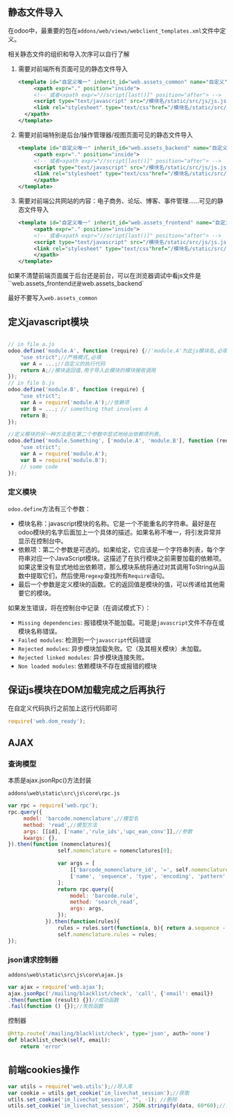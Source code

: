 





## 静态文件导入

在odoo中，最重要的包在`addons/web/views/webclient_templates.xml`文件中定义。

相关静态文件的组织和导入次序可以自行了解

1. 需要对前端所有页面可见的静态文件导入

   ```xml
   <template id="自定义唯一" inherit_id="web.assets_common" name="自定义">
        <xpath expr="." position="inside">
        <!-- 或者<xpath expr="//script[last()]" position="after"> -->
   		<script type="text/javascript" src="/模块名/static/src/js/js.js"></script>
   		<link rel="stylesheet" type="text/css"href="/模块名/static/src/css/css.css"/>
     </xpath>
   </template>
   ```
   
2. 需要对前端特别是后台/操作管理器/视图页面可见的静态文件导入

   ```xml
   <template id="自定义唯一" inherit_id="web.assets_backend" name="自定义">
        <xpath expr="." position="inside">
        <!-- 或者<xpath expr="//script[last()]" position="after"> -->
   		<script type="text/javascript" src="/模块名/static/src/js/js.js"></script>
   		<link rel="stylesheet" type="text/css"href="/模块名/static/src/css/css.css"/>
        </xpath>
   </template>
   ```

3. 需要对前端公共网站的内容：电子商务、论坛、博客、事件管理……可见的静态文件导入

   ```xml
   <template id="自定义唯一" inherit_id="web.assets_frontend" name="自定义">
        <xpath expr="." position="inside">
        <!-- 或者<xpath expr="//script[last()]" position="after"> -->
   		<script type="text/javascript" src="/模块名/static/src/js/js.js"></script>
   		<link rel="stylesheet" type="text/css"href="/模块名/static/src/css/css.css"/>
        </xpath>
   </template>
   ```

如果不清楚前端页面属于后台还是前台，可以在浏览器调试中看js文件是``web.assets_frontend`还是`web.assets_backend`

最好不要写入`web.assets_common`



## 定义javascript模块

```javascript

// in file a.js
odoo.define('module.A', function (require) {//'module.A'为此js模块名,必填并保证唯一
    "use strict";//严格模式,必填
    var A = ...;//自定义的执行代码
    return A;//模块返回值,用于导入此模块的模块接收调用
});
// in file b.js
odoo.define('module.B', function (require) {
    "use strict";
    var A = require('module.A');//依赖项
    var B = ...; // something that involves A
    return B;
});

//定义模块的另一种方法是在第二个参数中显式地给出依赖项列表。
odoo.define('module.Something', ['module.A', 'module.B'], function (require) {
    "use strict";
    var A = require('module.A');
    var B = require('module.B');
    // some code
});
```

### 定义模块

`odoo.define`方法有三个参数：

- 模块名称：javascript模块的名称。它是一个不能重名的字符串。最好是在odoo模块的名字后面加上一个具体的描述。如果名称不唯一，将引发异常并显示在控制台中。
- 依赖项：第二个参数是可选的。如果给定，它应该是一个字符串列表，每个字符串对应一个JavaScript模块。这描述了在执行模块之前需要加载的依赖项。如果这里没有显式地给出依赖项，那么模块系统将通过对其调用ToString从函数中提取它们，然后使用`regexp`查找所有`Require`语句。
- 最后一个参数是定义模块的函数。它的返回值是模块的值，可以传递给其他需要它的模块。

如果发生错误，将在控制台中记录（在调试模式下）：

- `Missing dependencies`: 报错模块不能加载。可能是`javascript`文件不存在或模块名称错误。
- `Failed modules`: 检测到一个`javascript`代码错误
- `Rejected modules`: 异步模块加载失败。它（及其相关模块）未加载。
- `Rejected linked modules`: 异步模块连接失败。
- `Non loaded modules`: 依赖模块不存在或报错的模块



## 保证js模块在DOM加载完成之后再执行

在自定义代码执行之前加上这行代码即可

```javascript
require('web.dom_ready');
```





## AJAX

### 查询模型

本质是ajax.jsonRpc()方法封装

`addons\web\static\src\js\core\rpc.js`

```javascript
var rpc = require('web.rpc');
rpc.query({
     model: 'barcode.nomenclature',//模型名
     method: 'read',//模型方法
     args: [[id], ['name','rule_ids','upc_ean_conv']],//参数
     kwargs: {},
}).then(function (nomenclatures){
                self.nomenclature = nomenclatures[0];

                var args = [
                    [['barcode_nomenclature_id', '=', self.nomenclature.id]],
                    ['name', 'sequence', 'type', 'encoding', 'pattern', 'alias'],
                ];
                return rpc.query({
                    model: 'barcode.rule',
                    method: 'search_read',
                    args: args,
                });
            }).then(function(rules){
                rules = rules.sort(function(a, b){ return a.sequence - b.sequence; });
                self.nomenclature.rules = rules;
});
```



### json请求控制器

`addons\web\static\src\js\core\ajax.js`

```javascript
var ajax = require('web.ajax');
ajax.jsonRpc('/mailing/blacklist/check', 'call', {'email': email})
.then(function (result) {})//成功函数
.fail(function () {});//失败函数
```

控制器

```python
@http.route('/mailing/blacklist/check', type='json', auth='none')
def blacklist_check(self, email):
    return 'error'
```





## 前端cookies操作

```javascript
var utils = require('web.utils');//导入库
var cookie = utils.get_cookie('im_livechat_session');//获取
utils.set_cookie('im_livechat_session', "", -1); //删除
utils.set_cookie('im_livechat_session', JSON.stringify(data, 60*60);//设置
```

